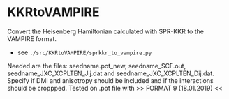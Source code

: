 # KKRtoVAMPIRE
Convert the Heisenberg Hamiltonian calculated with SPR-KKR to the VAMPIRE format.

- see `./src/KKRtoVAMPIRE/sprkkr_to_vampire.py`

Needed are the files: seedname.pot_new, seedname_SCF.out, seedname_JXC_XCPLTEN_Jij.dat and seedname_JXC_XCPLTEN_Dij.dat.
Specify if DMI and anisotropy should be included and if the interactions should be croppped.
Tested on .pot file with  >> FORMAT     9 (18.01.2019) <<
